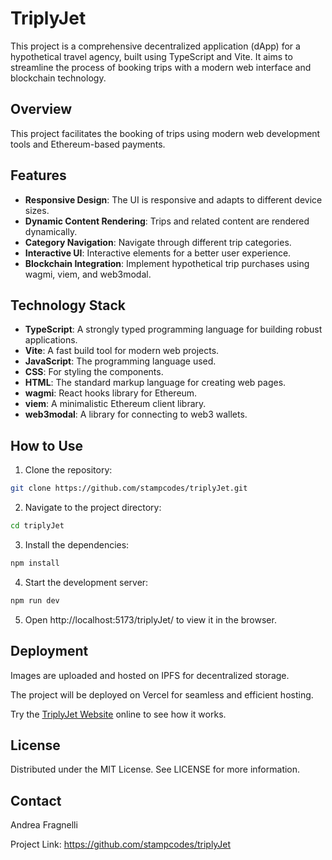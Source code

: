 # TriplyJet

This project is a comprehensive decentralized application (dApp) for a hypothetical travel agency, built using TypeScript and Vite. It aims to streamline the process of booking trips with a modern web interface and blockchain technology.

## Overview

This project facilitates the booking of trips using modern web development tools and Ethereum-based payments.

## Features

- **Responsive Design**: The UI is responsive and adapts to different device sizes.
- **Dynamic Content Rendering**: Trips and related content are rendered dynamically.
- **Category Navigation**: Navigate through different trip categories.
- **Interactive UI**: Interactive elements for a better user experience.
- **Blockchain Integration**: Implement hypothetical trip purchases using wagmi, viem, and web3modal.

## Technology Stack

- **TypeScript**: A strongly typed programming language for building robust applications.
- **Vite**: A fast build tool for modern web projects.
- **JavaScript**: The programming language used.
- **CSS**: For styling the components.
- **HTML**: The standard markup language for creating web pages.
- **wagmi**: React hooks library for Ethereum.
- **viem**: A minimalistic Ethereum client library.
- **web3modal**: A library for connecting to web3 wallets.

## How to Use

1. Clone the repository:

```sh
git clone https://github.com/stampcodes/triplyJet.git
```

2. Navigate to the project directory:

```sh
cd triplyJet
```

3. Install the dependencies:

```sh
npm install
```

4. Start the development server:

```sh
npm run dev
```

5. Open http://localhost:5173/triplyJet/ to view it in the browser.

## Deployment

Images are uploaded and hosted on IPFS for decentralized storage.

The project will be deployed on Vercel for seamless and efficient hosting.

Try the [TriplyJet Website](https://triply-jet.vercel.app/) online to see how it works.

## License

Distributed under the MIT License. See LICENSE for more information.

## Contact

Andrea Fragnelli

Project Link: https://github.com/stampcodes/triplyJet
